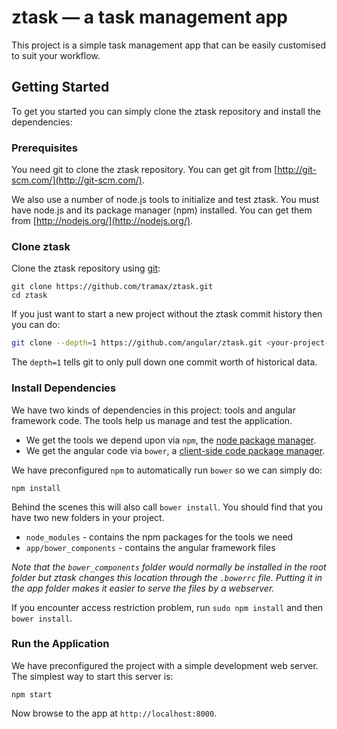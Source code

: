# ztask — a task management app

This project is a simple task management app that can be easily customised to suit your workflow.

## Getting Started

To get you started you can simply clone the ztask repository and install the dependencies:

### Prerequisites

You need git to clone the ztask repository. You can get git from
[http://git-scm.com/](http://git-scm.com/).

We also use a number of node.js tools to initialize and test ztask. You must have node.js and
its package manager (npm) installed.  You can get them from [http://nodejs.org/](http://nodejs.org/).

### Clone ztask

Clone the ztask repository using [git][git]:

```
git clone https://github.com/tramax/ztask.git
cd ztask
```

If you just want to start a new project without the ztask commit history then you can do:

```bash
git clone --depth=1 https://github.com/angular/ztask.git <your-project-name>
```

The `depth=1` tells git to only pull down one commit worth of historical data.

### Install Dependencies

We have two kinds of dependencies in this project: tools and angular framework code.  The tools help
us manage and test the application.

* We get the tools we depend upon via `npm`, the [node package manager][npm].
* We get the angular code via `bower`, a [client-side code package manager][bower].

We have preconfigured `npm` to automatically run `bower` so we can simply do:

```
npm install
```

Behind the scenes this will also call `bower install`.  You should find that you have two new
folders in your project.

* `node_modules` - contains the npm packages for the tools we need
* `app/bower_components` - contains the angular framework files

*Note that the `bower_components` folder would normally be installed in the root folder but
ztask changes this location through the `.bowerrc` file.  Putting it in the app folder makes
it easier to serve the files by a webserver.*

If you encounter access restriction problem, run `sudo npm install` and then `bower install`.

### Run the Application

We have preconfigured the project with a simple development web server.  The simplest way to start
this server is:

```
npm start
```

Now browse to the app at `http://localhost:8000`.

[bower]: http://bower.io
[git]: http://git-scm.com/
[http-server]: https://github.com/nodeapps/http-server
[jasmine]: https://jasmine.github.io
[jdk]: https://en.wikipedia.org/wiki/Java_Development_Kit
[jdk-download]: http://www.oracle.com/technetwork/java/javase/downloads/index.html
[karma]: https://karma-runner.github.io
[node]: https://nodejs.org
[npm]: https://www.npmjs.org/
[protractor]: https://github.com/angular/protractor
[selenium]: http://docs.seleniumhq.org/
[travis]: https://travis-ci.org/